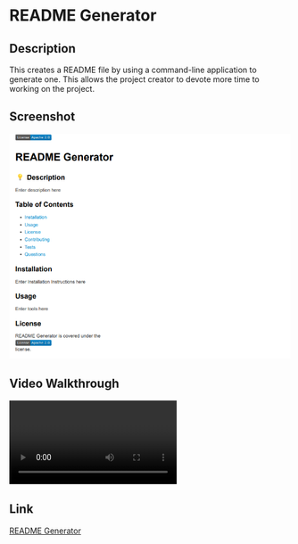 # README Generator

## Description

This creates a README file by using a command-line application to generate one. This allows the project creator to devote more time to working on the project.

## Screenshot

![image](./images/Screenshot.png)

## Video Walkthrough

![Video](./images/README%20Generator.mp4)

## Link

<a href=https://shobannah.github.io/ReadMeGenerator/> README Generator